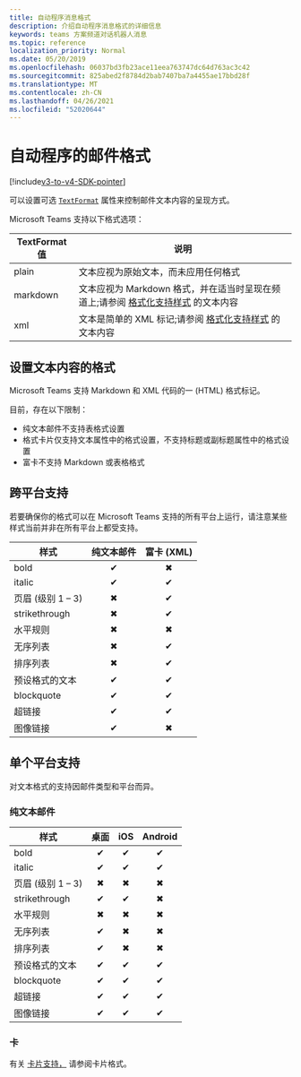 ```yaml
---
title: 自动程序消息格式
description: 介绍自动程序消息格式的详细信息
keywords: teams 方案频道对话机器人消息
ms.topic: reference
localization_priority: Normal
ms.date: 05/20/2019
ms.openlocfilehash: 06037bd3fb23ace11eea763747dc64d763ac3c42
ms.sourcegitcommit: 825abed2f8784d2bab7407ba7a4455ae17bbd28f
ms.translationtype: MT
ms.contentlocale: zh-CN
ms.lasthandoff: 04/26/2021
ms.locfileid: "52020644"
---
```

# <a name="message-formatting-for-bots"></a>自动程序的邮件格式

[!include[v3-to-v4-SDK-pointer](~/includes/v3-to-v4-pointer-bots.md)]

可以设置可选 [`TextFormat`](/bot-framework/dotnet/bot-builder-dotnet-create-messages#customizing-a-message) 属性来控制邮件文本内容的呈现方式。

Microsoft Teams 支持以下格式选项：

| TextFormat 值 | 说明 |
| --- | --- |
| plain | 文本应视为原始文本，而未应用任何格式 |
| markdown | 文本应视为 Markdown 格式，并在适当时呈现在频道上;请参阅 [格式化支持样式](#formatting-text-content) 的文本内容 |
| xml | 文本是简单的 XML 标记;请参阅 [格式化支持样式](#formatting-text-content) 的文本内容 |

## <a name="formatting-text-content"></a>设置文本内容的格式

Microsoft Teams 支持 Markdown 和 XML 代码的一 (HTML) 格式标记。

目前，存在以下限制：

* 纯文本邮件不支持表格式设置
* 格式卡片仅支持文本属性中的格式设置，不支持标题或副标题属性中的格式设置
* 富卡不支持 Markdown 或表格格式

## <a name="cross-platform-support"></a>跨平台支持

若要确保你的格式可以在 Microsoft Teams 支持的所有平台上运行，请注意某些样式当前并非在所有平台上都受支持。

| 样式                     | 纯文本邮件 | 富卡 (XML)  |
| ---                       | :---: | :---: |
| bold                      | ✔ | ✖ |
| italic                    | ✔ | ✔ |
| 页眉 (级别 1 &ndash; 3)  | ✖ | ✔ |
| strikethrough             | ✖ | ✔ |
| 水平规则           | ✖ | ✖ |
| 无序列表            | ✖ | ✔ |
| 排序列表              | ✖ | ✔ |
| 预设格式的文本         | ✔ | ✔ |
| blockquote                | ✔ | ✔ |
| 超链接                 | ✔ | ✔ |
| 图像链接                | ✔ | ✖ |

## <a name="support-by-individual-platform"></a>单个平台支持

对文本格式的支持因邮件类型和平台而异。

### <a name="text-only-messages"></a>纯文本邮件

| 样式                     | 桌面 | iOS | Android |
| ---                       | :---: | :---: | :---: |
| bold                      | ✔ | ✔ | ✔ |
| italic                    | ✔ | ✔ | ✔ |
| 页眉 (级别 1 &ndash; 3)  | ✖ | ✖ | ✖ |
| strikethrough             | ✔ | ✔ | ✖ |
| 水平规则           | ✖ | ✖ | ✖ |
| 无序列表            | ✔ | ✖ | ✖ |
| 排序列表              | ✔ | ✖ | ✖ |
| 预设格式的文本         | ✔ | ✔ | ✔ |
| blockquote                | ✔ | ✔ | ✔ |
| 超链接                 | ✔ | ✔ | ✔ |
| 图像链接                | ✔ | ✔ | ✔ |

### <a name="cards"></a>卡

有关 [卡片支持，](~/task-modules-and-cards/cards/cards-format.md) 请参阅卡片格式。
